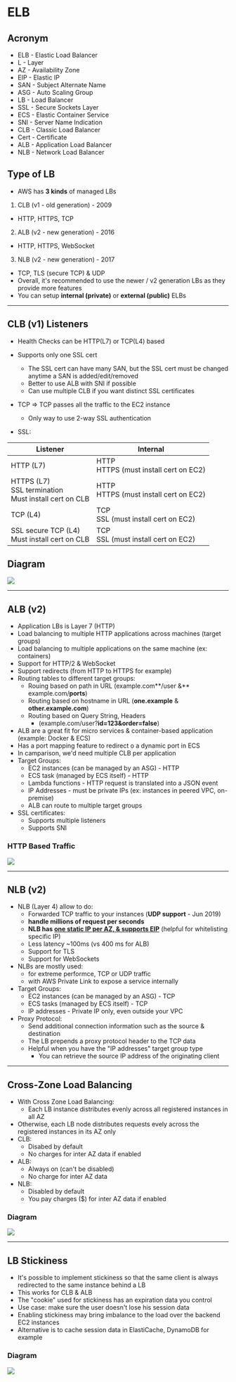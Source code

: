 # ELB

## Acronym
* ELB - Elastic Load Balancer
* L - Layer
* AZ - Availability Zone
* EIP - Elastic IP
* SAN - Subject Alternate Name
* ASG - Auto Scaling Group
* LB - Load Balancer
* SSL - Secure Sockets Layer
* ECS - Elastic Container Service
* SNI - Server Name Indication
* CLB - Classic Load Balancer
* Cert - Certificate
* ALB - Application Load Balancer
* NLB - Network Load Balancer

## Type of LB
* AWS has **3 kinds** of managed LBs
1) CLB (v1 - old generation) - 2009
  * HTTP, HTTPS, TCP
2) ALB (v2 - new generation) - 2016
  * HTTP, HTTPS, WebSocket
3) NLB (v2 - new generation) - 2017
  * TCP, TLS (secure TCP) & UDP
* Overall, it's recommended to use the newer / v2 generation LBs as they provide more features
* You can setup **internal (private)** or **external (public)** ELBs

---

## CLB (v1) Listeners
* Health Checks can be HTTP(L7) or TCP(L4) based
* Supports only one SSL cert
  * The SSL cert can have many SAN, but the SSL cert must be changed anytime a SAN is added/edit/removed
  * Better to use ALB with SNI if possible
  * Can use multiple CLB if you want distinct SSL certificates
* TCP => TCP passes all the traffic to the EC2 instance
  * Only way to use 2-way SSL authentication

* SSL:

| Listener                                                  | Internal                                 |
| --------------------------------------------------------- | ---------------------------------------- |
| HTTP (L7)                                                 | HTTP<br>HTTPS (must install cert on EC2) |
| HTTPS (L7)<br>SSL termination<br>Must install cert on CLB | HTTP<br>HTTPS (must install cert on EC2) |
| TCP (L4)                                                  | TCP<br>SSL (must install cert on EC2)    |
| SSL secure TCP (L4)<br>Must install cert on CLB           | TCP<br>SSL (must install cert on EC2)    |

## Diagram
[<img src="https://i.imgur.com/tVdJjn3.png">](https://i.imgur.com/tVdJjn3.png)

---

## ALB (v2)
* Application LBs is Layer 7 (HTTP)
* Load balancing to multiple HTTP applications across machines (target groups)
* Load balancing to multiple applications on the same machine (ex: containers)
* Support for HTTP/2 & WebSocket
* Support redirects (from HTTP to HTTPS for example)
* Routing tables to different target groups:
  * Rouing based on path in URL (example.com**/user &** example.com/**ports**)
  * Routing based on hostname in URL (**one.example** & **other.example.com**)
  * Routing based on Query String, Headers
    * (example.com/user?**id=123&order=false**)
* ALB are a great fit for micro services & container-based application (example: Docker & ECS)
* Has a port mapping feature to redirect o a dynamic port in ECS
* In camparison, we'd need multiple CLB per application
* Target Groups:
  * EC2 instances (can be managed by an ASG) - HTTP
  * ECS task (managed by ECS itself) - HTTP
  * Lambda functions - HTTP request is translated into a JSON event
  * IP Addresses - must be private IPs (ex: instances in peered VPC, on-premise)
  * ALB can route to multiple target groups
* SSL certificates:
  * Supports multiple listeners
  * Supports SNI 

### HTTP Based Traffic
[<img src="https://i.imgur.com/LrndUfU.png">](https://i.imgur.com/LrndUfU.png)

---

## NLB (v2)
* NLB (Layer 4) allow to do:
  * Forwarded TCP traffic to your instances (**UDP support** - Jun 2019)
  * **handle millions of request per seconds**
  * **NLB has <ins>one static IP per AZ</in>, & supports EIP** (helpful for whitelisting specific IP)
  * Less latency ~100ms (vs 400 ms for ALB)
  * Support for TLS
  * Support for WebSockets
* NLBs are mostly used:
  * for extreme performce, TCP or UDP traffic
  * with AWS Private Link to expose a service internally
* Target Groups:
  * EC2 instances (can be managed by an ASG) - TCP
  * ECS tasks (managed by ECS itself) - TCP
  * IP addresses - Private IP only, even outside your VPC
* Proxy Protocol:
  * Send additional connection information such as the source & destination
  * The LB prepends a proxy protocol header to the TCP data
  * Helpful when you have the "IP addresses" target group type
    * You can retrieve the source IP address of the originating client

---

## Cross-Zone Load Balancing
* With Cross Zone Load Balancing:
  * Each LB instance distributes evenly across all registered instances in all AZ
* Otherwise, each LB node distributes requests evely across the registered instances in its AZ only
* CLB:
  * Disabed by default
  * No charges for inter AZ data if enabled
* ALB:
  * Always on (can't be disabled)
  * No charge for inter AZ data
* NLB:
  * Disabled by default
  * You pay charges ($) for inter AZ data if enabled
  
### Diagram
[<img src="https://i.imgur.com/XhCjpfx.png">](https://i.imgur.com/XhCjpfx.png)

---

## LB Stickiness
* It's possible to implement stickiness so that the same client is always redirected to the same instance behind a LB
* This works for CLB & ALB
* The "cookie" used for stickiness has an expiration data you control
* Use case: make sure the user doesn't lose his session data
* Enabling stickiness may bring imbalance to the load over the backend EC2 instances
* Alternative is to cache session data in ElastiCache, DynamoDB for example

### Diagram
[<img src="https://i.imgur.com/v6ICAAH.png">](https://i.imgur.com/v6ICAAH.png)
